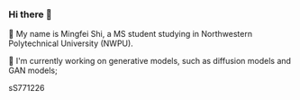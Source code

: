 ### Hi there 👋

🌱 My name is Mingfei Shi, a MS student studying in Northwestern Polytechnical University (NWPU).

🔭 I'm currently working on generative models, such as diffusion models and GAN models;

sS771226

<!--
**MingfeiShiMS/MingfeiShiMS** is a ✨ _special_ ✨ repository because its `README.md` (this file) appears on your GitHub profile.

Here are some ideas to get you started:

- 🔭 I’m currently working on ...
- 🌱 I’m currently learning ...
- 👯 I’m looking to collaborate on ...
- 🤔 I’m looking for help with ...
- 💬 Ask me about ...
- 📫 How to reach me: ...
- 😄 Pronouns: ...
- ⚡ Fun fact: ...
-->
